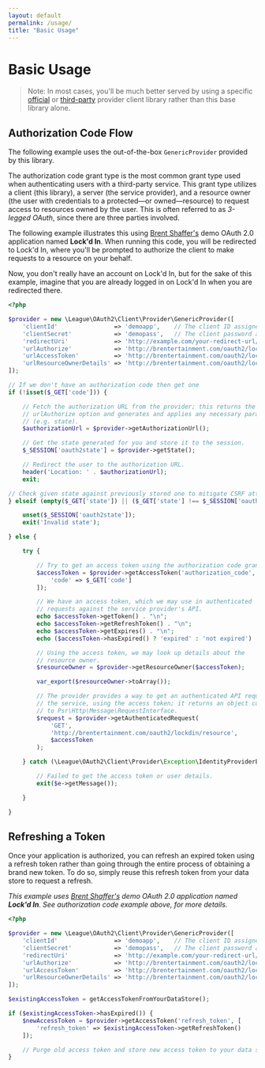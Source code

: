 ```yaml
---
layout: default
permalink: /usage/
title: "Basic Usage"
---
```


Basic Usage
=============

> Note: In most cases, you'll be much better served by using a specific [official](league.md) or [third-party](thirdparty.md)
provider client library rather than this base library alone.

Authorization Code Flow
-------------------------

The following example uses the out-of-the-box `GenericProvider` provided by this library. 

The authorization code grant type is the most common grant type used when authenticating users with a third-party service. This grant type utilizes a client (this library), a server (the service provider), and a resource owner (the user with credentials to a protected—or owned—resource) to request access to resources owned by the user. This is often referred to as _3-legged OAuth_, since there are three parties involved.

The following example illustrates this using [Brent Shaffer's](https://github.com/bshaffer) demo OAuth 2.0 application named **Lock'd In**. When running this code, you will be redirected to Lock'd In, where you'll be prompted to authorize the client to make requests to a resource on your behalf.

Now, you don't really have an account on Lock'd In, but for the sake of this example, imagine that you are already logged in on Lock'd In when you are redirected there.

~~~ php
<?php

$provider = new \League\OAuth2\Client\Provider\GenericProvider([
    'clientId'                => 'demoapp',    // The client ID assigned to you by the provider
    'clientSecret'            => 'demopass',   // The client password assigned to you by the provider
    'redirectUri'             => 'http://example.com/your-redirect-url/',
    'urlAuthorize'            => 'http://brentertainment.com/oauth2/lockdin/authorize',
    'urlAccessToken'          => 'http://brentertainment.com/oauth2/lockdin/token',
    'urlResourceOwnerDetails' => 'http://brentertainment.com/oauth2/lockdin/resource'
]);

// If we don't have an authorization code then get one
if (!isset($_GET['code'])) {

    // Fetch the authorization URL from the provider; this returns the
    // urlAuthorize option and generates and applies any necessary parameters
    // (e.g. state).
    $authorizationUrl = $provider->getAuthorizationUrl();

    // Get the state generated for you and store it to the session.
    $_SESSION['oauth2state'] = $provider->getState();

    // Redirect the user to the authorization URL.
    header('Location: ' . $authorizationUrl);
    exit;

// Check given state against previously stored one to mitigate CSRF attack
} elseif (empty($_GET['state']) || ($_GET['state'] !== $_SESSION['oauth2state'])) {

    unset($_SESSION['oauth2state']);
    exit('Invalid state');

} else {

    try {

        // Try to get an access token using the authorization code grant.
        $accessToken = $provider->getAccessToken('authorization_code', [
            'code' => $_GET['code']
        ]);

        // We have an access token, which we may use in authenticated
        // requests against the service provider's API.
        echo $accessToken->getToken() . "\n";
        echo $accessToken->getRefreshToken() . "\n";
        echo $accessToken->getExpires() . "\n";
        echo ($accessToken->hasExpired() ? 'expired' : 'not expired') . "\n";

        // Using the access token, we may look up details about the
        // resource owner.
        $resourceOwner = $provider->getResourceOwner($accessToken);

        var_export($resourceOwner->toArray());

        // The provider provides a way to get an authenticated API request for
        // the service, using the access token; it returns an object conforming
        // to Psr\Http\Message\RequestInterface.
        $request = $provider->getAuthenticatedRequest(
            'GET',
            'http://brentertainment.com/oauth2/lockdin/resource',
            $accessToken
        );

    } catch (\League\OAuth2\Client\Provider\Exception\IdentityProviderException $e) {

        // Failed to get the access token or user details.
        exit($e->getMessage());

    }

}
~~~

Refreshing a Token
-------------------

Once your application is authorized, you can refresh an expired token using a refresh token rather than going through the entire process of obtaining a brand new token. To do so, simply reuse this refresh token from your data store to request a refresh.

_This example uses [Brent Shaffer's](https://github.com/bshaffer) demo OAuth 2.0 application named **Lock'd In**. See authorization code example above, for more details._

~~~ php
<?php

$provider = new \League\OAuth2\Client\Provider\GenericProvider([
    'clientId'                => 'demoapp',    // The client ID assigned to you by the provider
    'clientSecret'            => 'demopass',   // The client password assigned to you by the provider
    'redirectUri'             => 'http://example.com/your-redirect-url/',
    'urlAuthorize'            => 'http://brentertainment.com/oauth2/lockdin/authorize',
    'urlAccessToken'          => 'http://brentertainment.com/oauth2/lockdin/token',
    'urlResourceOwnerDetails' => 'http://brentertainment.com/oauth2/lockdin/resource'
]);

$existingAccessToken = getAccessTokenFromYourDataStore();

if ($existingAccessToken->hasExpired()) {
    $newAccessToken = $provider->getAccessToken('refresh_token', [
        'refresh_token' => $existingAccessToken->getRefreshToken()
    ]);

    // Purge old access token and store new access token to your data store.
}
~~~
